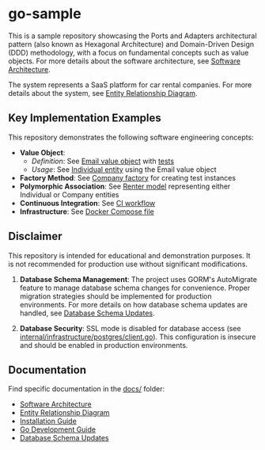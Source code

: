 # go-sample

This is a sample repository showcasing the Ports and Adapters architectural pattern (also known as Hexagonal Architecture) and Domain-Driven Design (DDD) methodology, with a focus on fundamental concepts such as value objects. For more details about the software architecture, see [Software Architecture](docs/software_architecture.md).

The system represents a SaaS platform for car rental companies. For more details about the system, see [Entity Relationship Diagram](docs/er-diagram.md).

## Key Implementation Examples

This repository demonstrates the following software engineering concepts:

- **Value Object**:
  - *Definition*: See [Email value object](internal/domain/model/value/email.go) with [tests](internal/domain/model/value/email_test.go)
  - *Usage*: See [Individual entity](internal/domain/model/individual.go) using the Email value object
- **Factory Method**: See [Company factory](internal/domain/model/factory/company.go) for creating test instances
- **Polymorphic Association**: See [Renter model](internal/domain/model/renter.go) representing either Individual or Company entities
- **Continuous Integration**: See [CI workflow](.github/workflows/go.yml)
- **Infrastructure**: See [Docker Compose file](compose.yml)

## Disclaimer

This repository is intended for educational and demonstration purposes. It is not recommended for production use without significant modifications.

1. **Database Schema Management**: The project uses GORM's AutoMigrate feature to manage database schema changes for convenience. Proper migration strategies should be implemented for production environments. For more details on how database schema updates are handled, see [Database Schema Updates](docs/database_schema_updates.md).

2. **Database Security**: SSL mode is disabled for database access (see [internal/infrastructure/postgres/client.go](internal/infrastructure/postgres/client.go)). This configuration is insecure and should be enabled in production environments.

## Documentation

Find specific documentation in the [docs/](docs/) folder:

- [Software Architecture](docs/software_architecture.md)
- [Entity Relationship Diagram](docs/er-diagram.md)
- [Installation Guide](docs/installation_guide.md)
- [Go Development Guide](docs/golang.md)
- [Database Schema Updates](docs/database_schema_updates.md)
